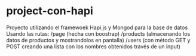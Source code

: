 # project-con-hapi
Proyecto utilizando el framewoek Hapi.js y Mongod para la base de datos  Usando las rutas: /page (hecha con boostrap) /products (almacenando los datos de productos y mostrandolos en pantalla) /users (con método GET y POST creando una lista con los nombres obtenidos través de un input)
